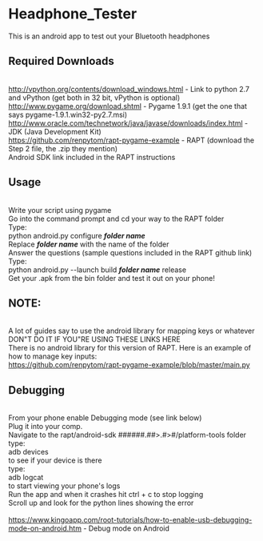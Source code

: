 # Headphone_Tester
This is an android app to test out your Bluetooth headphones

Required Downloads 
-------------------
<br> http://vpython.org/contents/download_windows.html                  - Link to python 2.7 and vPython (get both in 32 bit, vPython is optional)
<br> http://www.pygame.org/download.shtml                               - Pygame 1.9.1 (get the one that says pygame-1.9.1.win32-py2.7.msi) 
<br> http://www.oracle.com/technetwork/java/javase/downloads/index.html - JDK (Java Development Kit) 
<br> https://github.com/renpytom/rapt-pygame-example                    - RAPT (download the Step 2 file, the .zip they mention)
<br> Android SDK link included in the RAPT instructions 

Usage
------
<br> Write your script using pygame 
<br> Go into the command prompt and cd your way to the RAPT folder
<br> Type:
<br>    python android.py configure ***folder name***
<br> Replace ***folder name*** with the name of the folder 
<br> Answer the questions (sample questions included in the RAPT github link) 
<br> Type:
<br>     python android.py --launch build ***folder name***  release
<br> Get your .apk from the bin folder and test it out on your phone! 

NOTE:
------
<br> A lot of guides say to use the android library for mapping keys or whatever
<br> DON"T DO IT IF YOU"RE USING THESE LINKS HERE
<br> There is no android library for this version of RAPT.  Here is an example of how to manage key inputs:
<br> https://github.com/renpytom/rapt-pygame-example/blob/master/main.py 

Debugging
---------
<br> From your phone enable Debugging mode (see link below)
<br> Plug it into your comp. 
<br> Navigate to the rapt/android-sdk ######.##>.#>#/platform-tools folder
<br> type:
<br>     adb devices 
<br> to see if your device is there
<br> type:
<br>     adb logcat
<br> to start viewing your phone's logs
<br> Run the app and when it crashes hit ctrl + c to stop logging
<br> Scroll up and look for the python lines showing the error 
<br> 
<br> https://www.kingoapp.com/root-tutorials/how-to-enable-usb-debugging-mode-on-android.htm     - Debug mode on Android
